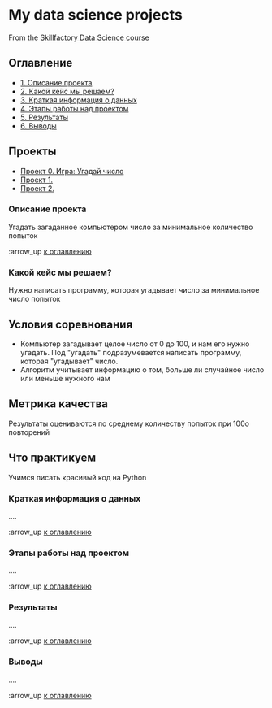 # My data science projects
From the [Skillfactory Data Science course](https://github.com/2001-pavel/first_project)

## Оглавление
* [1. Описание проекта]()
* [2. Какой кейс мы решаем?]()
* [3. Краткая информация о данных]()
* [4. Этапы работы над проектом]()
* [5. Результаты]()
* [6. Выводы]()

## Проекты
* [Проект 0. Игра: Угадай число](https://github.com/2001-pavel/first_project/tree/main/project_0)
* [Проект 1.      ](___)
* [Проект 2.      ](___)

### Описание проекта
Угадать загаданное компьютером число за минимальное количество попыток

:arrow_up [к оглавлению](https://github.com/2001-pavel/first_project/tree/main/project_0#%D0%BE%D0%B3%D0%BB%D0%B0%D0%B2%D0%BB%D0%B5%D0%BD%D0%B8%D0%B5)

### Какой кейс мы решаем?
Нужно написать программу, которая угадывает число за минимальное число попыток

## Условия соревнования
- Компьютер загадывает целое число от 0 до 100, и нам его нужно угадать. Под "угадать" подразумевается написать программу, которая "угадывает" число.
- Алгоритм учитывает информацию о том, больше ли случайное число или меньше нужного нам

## Метрика качества
Результаты оцениваются по среднему количеству попыток при 100о повторений

## Что практикуем
Учимся писать красивый код на Python

### Краткая информация о данных 
....

:arrow_up [к оглавлению](https://github.com/2001-pavel/first_project/tree/main/project_0#%D0%BE%D0%B3%D0%BB%D0%B0%D0%B2%D0%BB%D0%B5%D0%BD%D0%B8%D0%B5)

### Этапы работы над проектом
....

:arrow_up [к оглавлению](https://github.com/2001-pavel/first_project/tree/main/project_0#%D0%BE%D0%B3%D0%BB%D0%B0%D0%B2%D0%BB%D0%B5%D0%BD%D0%B8%D0%B5)

### Результаты
....

:arrow_up [к оглавлению](https://github.com/2001-pavel/first_project/tree/main/project_0#%D0%BE%D0%B3%D0%BB%D0%B0%D0%B2%D0%BB%D0%B5%D0%BD%D0%B8%D0%B5)

### Выводы
....

:arrow_up [к оглавлению](https://github.com/2001-pavel/first_project/tree/main/project_0#%D0%BE%D0%B3%D0%BB%D0%B0%D0%B2%D0%BB%D0%B5%D0%BD%D0%B8%D0%B5)